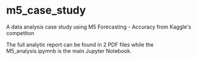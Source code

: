 # m5_case_study
A data analysis case study using M5 Forecasting - Accuracy from Kaggle's competiton

The full analytic report can be found in 2 PDF files while the M5_analysis.ipymnb is the main Jupyter Notebook.
